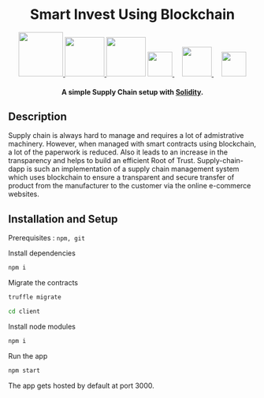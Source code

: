 <h1 align="center">
  Smart Invest Using Blockchain
  <br>
</h1>

<p align="center">
  
  <a href="https://github.com/trufflesuite/ganache-cli">
    <img src="https://github.com/rishav4101/eth-supplychain-dapp/blob/main/images/ganachetrans.png" width="90">
  </a>
  <a href="https://soliditylang.org/">
    <img src="https://github.com/rishav4101/eth-supplychain-dapp/blob/main/images/Solidity.svg" width="80">       
  </a>
  <a href="https://reactjs.org/"><img src="https://github.com/rishav4101/eth-supplychain-dapp/blob/main/images/react.png" width="80"></a>  
  <a href="https://www.trufflesuite.com/">
    <img src="https://github.com/rishav4101/eth-supplychain-dapp/blob/main/images/trufflenew.png" width="50">
  </a>
   &nbsp;&nbsp;&nbsp;
  <a href="https://www.npmjs.com/package/web3">
    <img src="https://github.com/rishav4101/eth-supplychain-dapp/blob/main/images/web3.jpg" width="60">
  </a>   &nbsp;&nbsp;&nbsp;
  <a href="https://expressjs.com/"><img src="https://github.com/rishav4101/eth-supplychain-dapp/blob/main/images/express.svg" width="50"></a>
</p>

<h4 align="center">A simple Supply Chain setup with <a href="https://docs.soliditylang.org/en/v0.8.4/" target="_blank">Solidity</a>.</h4>

## Description
Supply chain is always hard to manage and requires a lot of admistrative machinery. However, when managed with smart contracts using blockchain, a lot of the paperwork is reduced.
Also it leads to an increase in the transparency and helps to build an efficient Root of Trust. Supply-chain-dapp is such an implementation of a supply chain management system which uses blockchain to ensure a transparent and secure transfer of product from the manufacturer to the customer via the online e-commerce websites. 


## Installation and Setup
Prerequisites : `npm, git`

Install dependencies
```Bash
npm i
```
Migrate the contracts
```Bash
truffle migrate 
```
```Bash
cd client
```
Install node modules
```Bash
npm i 
```
Run the app
```Bash
npm start
```
The app gets hosted by default at port 3000.

